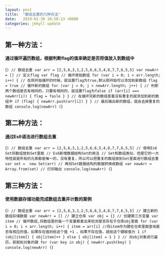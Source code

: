 ```yaml
---
layout: post
title:  "数组去重的几种办法"
date:   2019-01-30 10:58:13 +0800
categories: jekyll update
---
```


## 第一种方法：
#### 通过循环遍历数组，根据判断flag的值来确定是否将值放入到数组中
(```)
  // 数组去重
  var arr = [2,5,6,3,1,2,5,6,6,5,4,8,7,7,6,5,5]
  var newArr = []
  // 定义flag
  var flag
  // 循环原始数组
  for (var i = 0; i < arr.length; i++) {
    // 在刚开始循环的时候，就设置flag为true,默认刚开始可以添加到新数组
    flag = true
    // 循环新的数组
    for (var j = 0; j < newArr.length; j++) {
      // 判断两个数组是否有相同的，只要有相同的，就设置flag为false
      if (arr[i] === newArr[i]) {
        flag = fasle
      }
    }
    // 在循环完新的数组查看没有重复的就添加到新的数组中
    if (flag) {
      newArr.push(arr[i])
    }
  }
  // 最后输出新的数组，就会去掉重复的数组
  console.log(newArr)
(```)

## 第二种方法：
#### 通过Es6语法进行数组去重
(```)
  // 数组去重
  var arr = [2,5,6,3,1,2,5,6,6,5,4,8,7,7,6,5,5]
  // 使用Es6 Set将数组放到Set里面
  // Es6新增数据结构Set的用法
  // Set和数组类似，但是它的一大特性就是所有的元素都是唯一的，没有重复，所以可以把重复的数组放到Set里面进行数组去重
  var set =  new Set(arr)
  // 再将Set数据结构的数据转换成数组
  var newArr = Array.from(set)
  // 打印输出
  console.log(newArr)
(```)

## 第三种方法：
#### 使用数据存储功能完成数组去重并计数的案例
(```)
  // 数组去重
  var arr = [2,5,6,3,1,2,5,6,6,5,4,8,7,7,6,5,5]
  // 建立新的数组存储数据
  var newArr = []
  // 建立仓库
  var obj = {}
  // 创建第三方变量
  var item
  // 循环数组,将数组里的每一个变量都拿出来检测是否存在于仓库obj里面
  for (var i = 0; i < arr.length; i++) {
    item = arr[i]
    //将item作为键在仓库里面查询是否有相应的值，如果存在值则给这个值 +1 ，如果不存在值，就给这个键赋值为 1
    if (obj[item]) {
      obj[item]++
    } else {
      obj[item] = 1
    }
  }
  // 对obj对象进行遍历，获取到对象的键
  for (var key in obj) {
    newArr.push(key)
  }
  console.log(newArr)
(```)